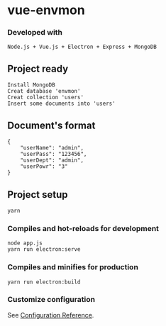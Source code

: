 # vue-envmon

### Developed with
```
Node.js + Vue.js + Electron + Express + MongoDB
```

## Project ready
```
Install MongoDB
Creat database 'envmon'
Creat collection 'users'
Insert some documents into 'users'
```
## Document's format
```
{
    "userName": "admin",
    "userPass": "123456",
    "userDept": "admin",
    "userPowr": "3"
}
```

## Project setup
```
yarn
```

### Compiles and hot-reloads for development
```
node app.js
yarn run electron:serve
```

### Compiles and minifies for production
```
yarn run electron:build
```

### Customize configuration
See [Configuration Reference](https://cli.vuejs.org/config/).
